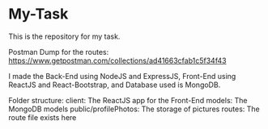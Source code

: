 # My-Task
This is the repository for my task.

Postman Dump for the routes: https://www.getpostman.com/collections/ad41663cfab1c5f34f43 

I made the Back-End using NodeJS and ExpressJS, Front-End using ReactJS and React-Bootstrap, and Database used is MongoDB.

Folder structure:
client: The ReactJS app for the Front-End
models: The MongoDB models
public/profilePhotos: The storage of pictures
routes: The route file exists here
